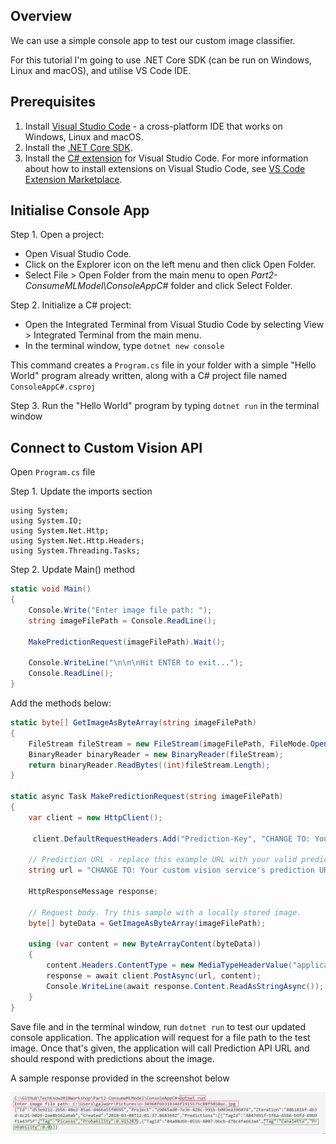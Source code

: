 ## Overview 

We can use a simple console app to test our custom image classifier. 

For this tutorial I'm going to use .NET Core SDK (can be run on Windows, Linux and macOS), and utilise VS Code IDE.

## Prerequisites

1. Install [Visual Studio Code](https://code.visualstudio.com/) - a cross-platform IDE that works on Windows, Linux and macOS.
2. Install the [.NET Core SDK](https://www.microsoft.com/net/download/core).
3. Install the [C# extension](https://marketplace.visualstudio.com/items?itemName=ms-vscode.csharp) for Visual Studio Code. For more information about how to install extensions on Visual Studio Code, see [VS Code Extension Marketplace](https://code.visualstudio.com/docs/editor/extension-gallery).

## Initialise Console App

Step 1. Open a project:

* Open Visual Studio Code.
* Click on the Explorer icon on the left menu and then click Open Folder.
* Select File > Open Folder from the main menu to open *Part2-ConsumeMLModel\ConsoleAppC#* folder and click Select Folder. 

Step 2. Initialize a C# project:
* Open the Integrated Terminal from Visual Studio Code by selecting View > Integrated Terminal from the main menu.
* In the terminal window, type ```dotnet new console```

This command creates a ```Program.cs``` file in your folder with a simple "Hello World" program already written, along with a C# project file named ```ConsoleAppC#.csproj```

Step 3. Run the "Hello World" program by typing  ```dotnet run``` in the terminal window

## Connect to Custom Vision API

Open ```Program.cs``` file

Step 1. Update the imports section

```
using System;
using System.IO;
using System.Net.Http;
using System.Net.Http.Headers;
using System.Threading.Tasks;
```

Step 2. Update Main() method

```cs
static void Main()
{
    Console.Write("Enter image file path: ");
    string imageFilePath = Console.ReadLine();

    MakePredictionRequest(imageFilePath).Wait();

    Console.WriteLine("\n\n\nHit ENTER to exit...");
    Console.ReadLine();
}
```

Add the methods below:
```cs
static byte[] GetImageAsByteArray(string imageFilePath)
{
    FileStream fileStream = new FileStream(imageFilePath, FileMode.Open, FileAccess.Read);
    BinaryReader binaryReader = new BinaryReader(fileStream);
    return binaryReader.ReadBytes((int)fileStream.Length);
}

static async Task MakePredictionRequest(string imageFilePath)
{
    var client = new HttpClient();

     client.DefaultRequestHeaders.Add("Prediction-Key", "CHANGE TO: Your custom service PredictionKey");

    // Prediction URL - replace this example URL with your valid prediction URL.
    string url = "CHANGE TO: Your custom vision service's prediction URL";

    HttpResponseMessage response;

    // Request body. Try this sample with a locally stored image.
    byte[] byteData = GetImageAsByteArray(imageFilePath);

    using (var content = new ByteArrayContent(byteData))
    {
        content.Headers.ContentType = new MediaTypeHeaderValue("application/octet-stream");
        response = await client.PostAsync(url, content);
        Console.WriteLine(await response.Content.ReadAsStringAsync());
    }
}
```
Save file and in the terminal window, run ```dotnet run``` to test our updated console application. The application will request for a file path to the test image. Once that's given, the application will call Prediction API URL and should respond with predictions about the image.

A sample response provided in the screenshot below

![screenshot1](assets/ConsoleApp.png)
